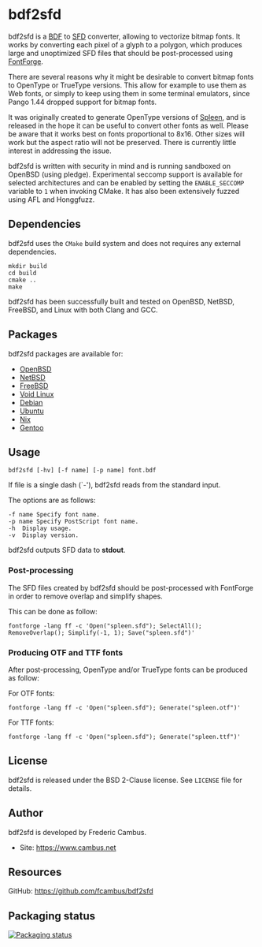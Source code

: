 # bdf2sfd

bdf2sfd is a [BDF][1] to [SFD][2] converter, allowing to vectorize bitmap
fonts. It works by converting each pixel of a glyph to a polygon, which
produces large and unoptimized SFD files that should be post-processed
using [FontForge][3].

There are several reasons why it might be desirable to convert bitmap
fonts to OpenType or TrueType versions. This allow for example to use them
as Web fonts, or simply to keep using them in some terminal emulators,
since Pango 1.44 dropped support for bitmap fonts.

It was originally created to generate OpenType versions of [Spleen][4], and
is released in the hope it can be useful to convert other fonts as well.
Please be aware that it works best on fonts proportional to 8x16. Other
sizes will work but the aspect ratio will not be preserved. There is
currently little interest in addressing the issue.

bdf2sfd is written with security in mind and is running sandboxed on OpenBSD
(using pledge). Experimental seccomp support is available for selected
architectures and can be enabled by setting the `ENABLE_SECCOMP` variable
to `1` when invoking CMake. It has also been extensively fuzzed using AFL
and Honggfuzz.

## Dependencies

bdf2sfd uses the `CMake` build system and does not requires any external
dependencies.

	mkdir build
	cd build
	cmake ..
	make

bdf2sfd has been successfully built and tested on OpenBSD, NetBSD, FreeBSD,
and Linux with both Clang and GCC.

## Packages

bdf2sfd packages are available for:

- [OpenBSD][5]
- [NetBSD][6]
- [FreeBSD][7]
- [Void Linux][8]
- [Debian][9]
- [Ubuntu][10]
- [Nix][11]
- [Gentoo][12]

## Usage

	bdf2sfd [-hv] [-f name] [-p name] font.bdf

If file is a single dash (`-'), bdf2sfd reads from the standard input.

The options are as follows:

	-f name	Specify font name.
	-p name	Specify PostScript font name.
	-h	Display usage.
	-v	Display version.

bdf2sfd outputs SFD data to **stdout**.

### Post-processing

The SFD files created by bdf2sfd should be post-processed with FontForge
in order to remove overlap and simplify shapes.

This can be done as follow:

```
fontforge -lang ff -c 'Open("spleen.sfd"); SelectAll(); RemoveOverlap(); Simplify(-1, 1); Save("spleen.sfd")'
```

### Producing OTF and TTF fonts

After post-processing, OpenType and/or TrueType fonts can be produced as follow:

For OTF fonts:

```
fontforge -lang ff -c 'Open("spleen.sfd"); Generate("spleen.otf")'
```

For TTF fonts:

```
fontforge -lang ff -c 'Open("spleen.sfd"); Generate("spleen.ttf")'
```

## License

bdf2sfd is released under the BSD 2-Clause license. See `LICENSE` file for
details.

## Author

bdf2sfd is developed by Frederic Cambus.

- Site: https://www.cambus.net

## Resources

GitHub: https://github.com/fcambus/bdf2sfd

[1]: https://en.wikipedia.org/wiki/Glyph_Bitmap_Distribution_Format
[2]: https://fontforge.org/docs/techref/sfdformat.html
[3]: https://fontforge.org
[4]: https://github.com/fcambus/spleen
[5]: https://openports.pl/path/converters/bdf2sfd
[6]: https://pkgsrc.se/converters/bdf2sfd
[7]: https://www.freshports.org/x11-fonts/bdf2sfd
[8]: https://github.com/void-linux/void-packages/tree/master/srcpkgs/bdf2sfd
[9]: https://packages.debian.org/search?keywords=bdf2sfd
[10]: https://packages.ubuntu.com/bdf2sfd
[11]: https://github.com/NixOS/nixpkgs/tree/master/pkgs/tools/misc/bdf2sfd
[12]: https://packages.gentoo.org/packages/media-fonts/bdf2sfd

## Packaging status

[![Packaging status](https://repology.org/badge/vertical-allrepos/bdf2sfd.svg)](https://repology.org/project/bdf2sfd/versions)
